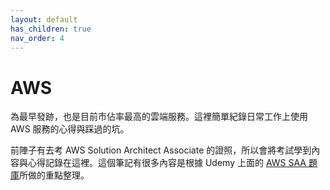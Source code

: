 ```yaml
---
layout: default
has_children: true
nav_order: 4
---
```


# AWS

為最早發跡，也是目前市佔率最高的雲端服務。這裡簡單紀錄日常工作上使用 AWS 服務的心得與踩過的坑。

前陣子有去考 AWS Solution Architect Associate 的證照，所以會將考試學到內容與心得記錄在這裡。這個筆記有很多內容是根據 Udemy 上面的 [AWS SAA 題庫](https://www.udemy.com/share/1064nS3@b8XfLZVooUNk-TBkYcN-qajkDhtjwumZVvf4TQnVylrB6OeC2eVHB6rUcYdLFFG-/)所做的重點整理。
